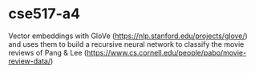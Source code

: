 # cse517-a4

Vector embeddings with GloVe (https://nlp.stanford.edu/projects/glove/) and uses them to build a recursive neural network to classify the movie reviews of Pang & Lee (https://www.cs.cornell.edu/people/pabo/movie-review-data/)
